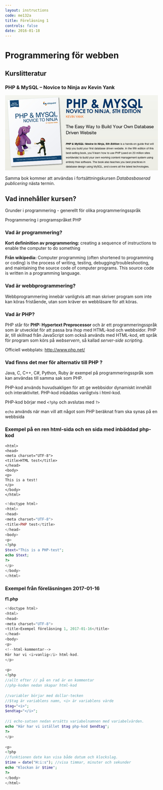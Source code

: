 ```yaml
---
layout: instructions
code: me132a
title: Föreläsning 1
controls: false
date: 2016-01-18
---
```


# Programmering för webben	

## Kurslitteratur

### PHP & MySQL – Novice to Ninja av Kevin Yank

![](im1/ninja.png)

Samma bok kommer att användas i fortsättningskursen *Databasbaserad publicering* nästa termin. 

## Vad innehåller kursen?

Grunder i programmering - generellt för olika programmeringsspråk

Programmering i programspråket PHP

### Vad är programmering?

**Kort defininition av programmering:** creating a sequence of instructions to enable the computer to do something 

**Från wikipedia:** Computer programming (often shortened to programming or coding) is the process of writing, testing, debugging/troubleshooting, and maintaining the source code of computer programs. This source code is written in a programming language. 

### Vad är webbprogrammering?

Webbprogrammering innebär vanligtvis att man skriver program som inte kan köras fristående, utan som kräver en webbläsare för att köras. 

### Vad är PHP?

PHP står för **PHP: Hypertext Preprocessor**  och är ett programmeringsspråk som är utvecklat för att passa bra ihop med HTML-kod och webbsidor. PHP är, till skillnad från JavaScript som också används med HTML-kod, ett språk för program som körs på *webservern*, så kallad *server-side scripting*. 

Officiell webbplats: <http://www.php.net/>

### Vad finns det mer för alternativ till PHP ?

Java, C, C++, C#, Python, Ruby är exempel på programmeringsspråk som kan användas till samma sak som PHP. 

PHP-kod används huvudsakligen för att ge webbsidor dynamiskt innehåll och interaktivitet. PHP-kod inbäddas vanligtvis i html-kod. 

PHP-kod börjar med `<?php` och avslutas med `?>`

`echo` används när man vill att något som PHP beräknat fram ska synas på en webbsida

### Exempel på en ren html-sida och en sida med inbäddad php-kod

```html<!doctype html>
<html>
<head>
<meta charset="UTF-8">
<title>HTML test</title>
</head>
<body>
<p>
This is a test!
</p>
</body>
</html>
```

```php
<!doctype html>
<html>
<head>
<meta charset="UTF-8">
<title>PHP test</title>
</head>
<body>
<p>
<?php
$text="This is a PHP-test";
echo $text;
?>
</p>
</body>
</html>
```

### Exempel från föreläsningen 2017-01-16

**f1.php**

```php
<!doctype html>
<html>
<head>
<meta charset="UTF-8">
<title>Exempel föreläsning 1, 2017-01-16</title>
</head>
<body>
<p>
<!--html-kommentar-->
Här har vi <i>vanlig</i> html-kod.
</p>

<p>
<?php
//allt efter // på en rad är en kommentar
//php-koden nedan skapar html-kod

//variabler börjar med dollar-tecken
//$tag är variablens namn, <i> är variablens värde
$tag="<i>"; 
$endtag="</i>";

//i echo-satsen nedan ersätts variabelnamnen med variabelvärden. 
echo "Här har vi istället $tag php-kod $endtag";
?> 
</p>

<p>
<?php
//funktionen date kan visa både datum och klockslag.
$time = date("H:i:s"); //visa timmar, minuter och sekunder
echo "Klockan är $time";
?>
</body>
</html>
```

